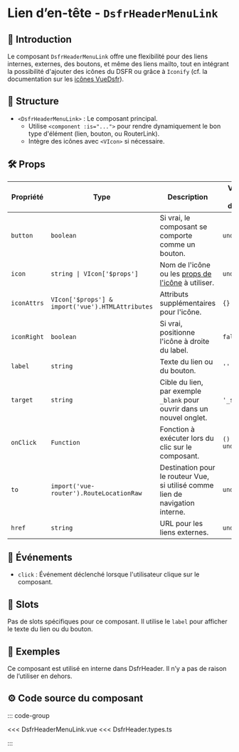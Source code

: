 # Lien d’en-tête - `DsfrHeaderMenuLink`

## 🌟 Introduction

Le composant `DsfrHeaderMenuLink` offre une flexibilité pour des liens internes, externes, des boutons, et même des liens mailto, tout en intégrant la possibilité d'ajouter des icônes du DSFR ou grâce à `Iconify` (cf. la documentation sur les [icônes VueDsfr](/guide/icones)).

## 📐 Structure

- `<DsfrHeaderMenuLink>` : Le composant principal.
  - Utilise `<component :is="...">` pour rendre dynamiquement le bon type d'élément (lien, bouton, ou RouterLink).
  - Intègre des icônes avec `<VIcon>` si nécessaire.

## 🛠️ Props

| Propriété   | Type                               | Description                                                                                        | Valeur par défaut |
|-------------|------------------------------------|----------------------------------------------------------------------------------------------------|-------------------|
| `button`    | `boolean`                          | Si vrai, le composant se comporte comme un bouton.                                                 | `undefined`       |
| `icon`      | `string \| VIcon['$props']`        | Nom de l'icône ou les [props de l'icône](/composants/VIcon) à utiliser.                                                 | `undefined`       |
| `iconAttrs` | `VIcon['$props'] & import('vue').HTMLAttributes` | Attributs supplémentaires pour l'icône.                                                            | `{}`              |
| `iconRight` | `boolean`                          | Si vrai, positionne l'icône à droite du label.                                                     | `false`           |
| `label`     | `string`                           | Texte du lien ou du bouton.                                                                        | `''`              |
| `target`    | `string`                           | Cible du lien, par exemple `_blank` pour ouvrir dans un nouvel onglet.                             | `'_self'`         |
| `onClick`   | `Function`                         | Fonction à exécuter lors du clic sur le composant.                                                 | `() => undefined` |
| `to`        | `import('vue-router').RouteLocationRaw`                 | Destination pour le routeur Vue, si utilisé comme lien de navigation interne.                      | `undefined`       |
| `href`      | `string`                           | URL pour les liens externes.                                                                       | `undefined`       |

## 📡 Événements

- `click` : Événement déclenché lorsque l'utilisateur clique sur le composant.

## 🧩 Slots

Pas de slots spécifiques pour ce composant. Il utilise le `label` pour afficher le texte du lien ou du bouton.

## 📝 Exemples

Ce composant est utilisé en interne dans DsfrHeader. Il n’y a pas de raison de l’utiliser en dehors.

## ⚙️ Code source du composant

::: code-group

<<< DsfrHeaderMenuLink.vue
<<< DsfrHeader.types.ts

:::
